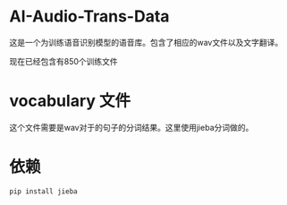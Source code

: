 # AI-Audio-Trans-Data

这是一个为训练语音识别模型的语音库。包含了相应的wav文件以及文字翻译。

现在已经包含有850个训练文件

# vocabulary 文件

这个文件需要是wav对于的句子的分词结果。这里使用jieba分词做的。

# 依赖

    pip install jieba

